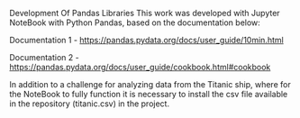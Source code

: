 Development Of Pandas Libraries
This work was developed with Jupyter NoteBook with Python Pandas, based on the documentation below:

Documentation 1 - 
https://pandas.pydata.org/docs/user_guide/10min.html

Documentation 2 - 
https://pandas.pydata.org/docs/user_guide/cookbook.html#cookbook

In addition to a challenge for analyzing data from the Titanic ship, where for the NoteBook to fully function it is necessary to install the csv file available in the repository (titanic.csv) in the project.
